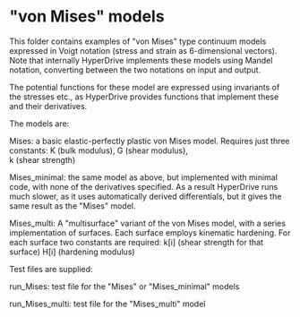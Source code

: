 # "von Mises" models
This folder contains examples of "von Mises" type continuum models expressed in Voigt notation (stress and strain as 6-dimensional 
vectors). Note that internally HyperDrive implements these models using Mandel notation, converting between the two notations 
on input and output.

The potential functions for these model are expressed using invariants of the stresses etc., as HyperDrive provides functions that
implement these and their derivatives.

The models are:

Mises: a basic elastic-perfectly plastic von Mises model. Requires just three constants: 
   K (bulk modulus), 
   G (shear modulus),  
   k (shear strength)

Mises_minimal: the same model as above, but implemented with minimal code, with none of the derivatives specified. As a result 
HyperDrive runs much slower, as it uses automatically derived differentials, but it gives the same result as the "Mises" model.

Mises_multi: A "multisurface" variant of the von Mises model, with a series implementation of surfaces. Each surface employs
kinematic hardening. For each surface two constants are required:
   k[i] (shear strength for that surface)
   H[i] (hardening modulus)

Test files are supplied:

run_Mises: test file for the "Mises" or "Mises_minimal" models

run_Mises_multi: test file for the "Mises_multi" model
